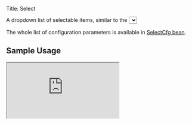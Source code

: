 Title: Select


A dropdown list of selectable items, similar to the <select> html component.

<script src='http://snippets.ariatemplates.com/snippets/github.com/ariatemplates/documentation-code/%VERSION%/snippets/widgets/select/Snippet.tpl?tag=wgtSelectField&lang=at&outdent=true' defer></script>

The whole list of configuration parameters is available in [SelectCfg bean](http://ariatemplates.com/api/#aria.widgets.CfgBeans:SelectCfg).

## Sample Usage
<iframe class='samples' src='http://snippets.ariatemplates.com/samples/github.com/ariatemplates/documentation-code/%VERSION%/samples/widgets/select/?skip=1' ></iframe>